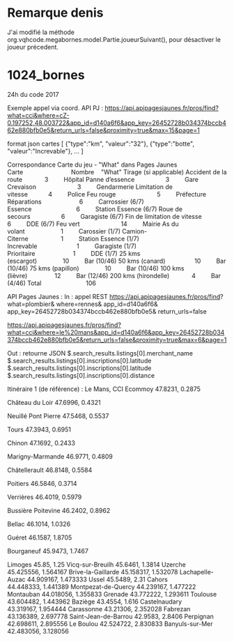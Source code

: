 # Remarque denis
J'ai modifié la méthode org.vqhcode.megabornes.model.Partie.joueurSuivant(), pour désactiver le joueur précedent.

# 1024_bornes
24h du code 2017

Exemple appel via coord. API PJ :
https://api.apipagesjaunes.fr/pros/find?what=cci&where=cZ-0.197252,48.003722&app_id=d140a6f6&app_key=26452728b034374bccb462e880bfb0e5&return_urls=false&proximity=true&max=15&page=1

format json cartes
[
{"type":"km", "valeur":"32"},
{"type":"botte", "valeur":"Increvable"},
...
]

Correspondance Carte du jeu - "What" dans Pages Jaunes
Carte                            Nombre    "What"            Tirage (si applicable)
Accident de la route             3         Hôpital
Panne d’essence                  3         Gare
Crevaison                        3         Gendarmerie
Limitation de vitesse            4         Police
Feu rouge                        5         Préfecture
Réparations                      6         Carrossier        (6/7)
Essence                          6         Station Essence   (6/7)
Roue de secours                  6         Garagiste         (6/7)
Fin de limitation de vitesse     6         DDE               (6/7)
Feu vert                        14         Mairie
As du volant                     1         Carossier         (1/7)
Camion-Citerne                   1         Station Essence   (1/7)
Increvable                       1         Garagiste         (1/7)
Prioritaire                      1         DDE               (1/7)
25 kms (escargot)               10         Bar               (10/46)
50 kms (canard)                 10         Bar               (10/46)
75 kms (papillon)               10         Bar               (10/46)
100 kms (lièvre)                12         Bar               (12/46)
200 kms (hirondelle)             4         Bar               (4/46)
Total                          106           

API Pages Jaunes :
In : appel REST
https://api.apipagesjaunes.fr/pros/find?
what=plombier&
where=rennes&
app_id=d140a6f6&
app_key=26452728b034374bccb462e880bfb0e5&
return_urls=false


https://api.apipagesjaunes.fr/pros/find?what=cci&where=le%20mans&app_id=d140a6f6&app_key=26452728b034374bccb462e880bfb0e5&return_urls=false&proximity=true&max=6&page=1
 

Out : retourne JSON
$.search_results.listings[0].merchant_name
$.search_results.listings[0].inscriptions[0].latitude
$.search_results.listings[0].inscriptions[0].latitude
$.search_results.listings[0].inscriptions[0].distance

Itinéraire 1 (de référence) :
Le Mans, CCI
Ecommoy 47.8231, 0.2875

Château du Loir 47.6996, 0.4321

Neuillé Pont Pierre 47.5468, 0.5537

Tours 47.3943, 0.6951

Chinon 47.1692, 0.2433

Marigny-Marmande 46.9771, 0.4809

Châtellerault 46.8148, 0.5584

Poitiers 46.5846, 0.3714

Verrières 46.4019, 0.5979

Bussière Poitevine 46.2402, 0.8962

Bellac 46.1014, 1.0326

Guéret 46.1587, 1.8705

Bourganeuf 45.9473, 1.7467

Limoges
45.85, 1.25
Vicq-sur-Breuilh
45.6461, 1.3814
Uzerche
45.425556, 1.564167
Brive-la-Gaillarde
45.158317, 1.532078
Lachapelle-Auzac
44.909167, 1.473333
Ussel
45.5489, 2.31
Cahors
44.448333, 1.441389
Montpezat-de-Quercy
44.239167, 1.477222
Montauban
44.018056, 1.355833
Grenade
43.772222, 1.293611
Toulouse
43.604482, 1.443962
Baziège
43.4554, 1.616
Castelnaudary
43.319167, 1.954444
Carassonne
43.21306, 2.352028
Fabrezan
43.136389, 2.697778
Saint-Jean-de-Barrou
42.9583, 2.8406
Perpignan
42.698611, 2.895556
Le Boulou
42.524722, 2.830833
Banyuls-sur-Mer
42.483056, 3.128056
